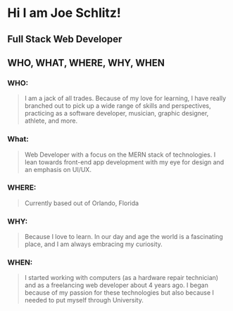 # Hi I am Joe Schlitz!

## Full Stack Web Developer

## WHO, WHAT, WHERE, WHY, WHEN

### WHO: 
>I am a jack of all trades. Because of my love for learning, I have really branched out to pick up a wide range of skills and perspectives, practicing as a software developer, musician, graphic designer, athlete, and more.

### What:
> Web Developer with a focus on the MERN stack of technologies. I lean towards front-end app development with my eye for design and an emphasis on UI/UX.

### WHERE:

> Currently based out of Orlando, Florida

### WHY:
> Because I love to learn. In our day and age the world is a fascinating place, and I am always embracing my curiosity.

### WHEN:
> I started working with computers (as a hardware repair technician) and as a freelancing web developer about 4 years ago. I began because of my passion for these technologies but also because I needed to put myself through University.



